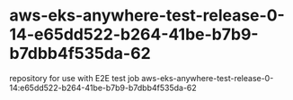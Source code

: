# aws-eks-anywhere-test-release-0-14-e65dd522-b264-41be-b7b9-b7dbb4f535da-62
repository for use with E2E test job aws-eks-anywhere-test-release-0-14:e65dd522-b264-41be-b7b9-b7dbb4f535da-62
